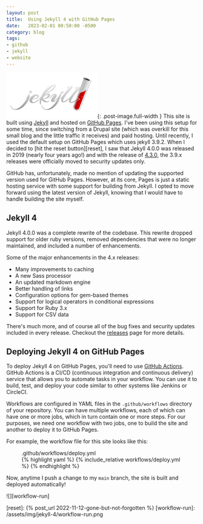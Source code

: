 ```yaml
---
layout: post
title:  Using Jekyll 4 with GitHub Pages
date:   2023-02-01 00:50:00 -0500
category: blog
tags:
- github
- jekyll
- website
---
```

![Jekyll logo][jekyll-logo]{: .post-image.full-width }
This site is built using [Jekyll][jekyll] and hosted on [GitHub Pages][pages].
I've been using this setup for some time, since switching from a Drupal site
(which was overkill for this small blog and the little traffic it receives) and
paid hosting. Until recently, I used the default setup on GitHub Pages which
uses jekyll 3.9.2. When I decided to [hit the reset button][reset], I saw that
Jekyll 4.0.0 was released in 2019 (nearly four years ago!) and with the release
of [4.3.0][4.3.0], the 3.9.x releases were officially moved to security updates
only.

GitHub has, unfortunately, made no mention of updating the supported version
used for GitHub Pages. However, at its core, Pages is just a static hosting
service with some support for building from Jekyll. I opted to move forward
using the latest version of Jekyll, knowing that I would have to handle building
the site myself.

## Jekyll 4

Jekyll 4.0.0 was a complete rewrite of the codebase. This rewrite dropped
support for older ruby versions, removed dependencies that were no longer
maintained, and included a number of enhancements.

Some of the major enhancements in the 4.x releases:

* Many improvements to caching
* A new Sass processor
* An updated markdown engine
* Better handling of links
* Configuration options for gem-based themes
* Support for logical operators in conditional expressions
* Support for Ruby 3.x
* Support for CSV data

There's much more, and of course all of the bug fixes and security updates
included in every release. Checkout the [releases][releases] page for more
details.

## Deploying Jekyll 4 on GitHub Pages

To deploy Jekyll 4 on GitHub Pages, you'll need to use
[GitHub Actions][actions]. GitHub Actions is a CI/CD (continuous integration
and continuous delivery) service that allows you to automate tasks in your
workflow. You can use it to build, test, and deploy your code similar to other
systems like Jenkins or CircleCI.

Workflows are configured in YAML files in the `.github/workflows` directory of
your repository. You can have multiple workflows, each of which can have one or
more jobs, which in turn contain one or more steps. For our purposes, we need
one workflow with two jobs, one to build the site and another to deploy it to
GitHub Pages.

For example, the workflow file for this site looks like this:

<figure>
  <figcaption>.github/workflows/deploy.yml</figcaption>
  {% highlight yaml %}
{% include_relative workflows/deploy.yml %}
  {% endhighlight %}
</figure>

Now, anytime I push a change to my `main` branch, the site is built and deployed
automatically!

![][workflow-run]

[4.3.0]: https://jekyllrb.com/news/2022/10/20/jekyll-4-3-0-released/
[actions]: https://docs.github.com/actions
[jekyll]: https://jekyllrb.com/
[jekyll-logo]: /assets/img/jekyll.svg
[pages]: https://pages.github.com/
[releases]: https://jekyllrb.com/news/releases/
[reset]: {% post_url 2022-11-12-gone-but-not-forgotten %}
[workflow-run]: /assets/img/jekyll-4/workflow-run.png
